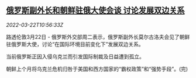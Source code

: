 <!--1647946862000-->
[俄罗斯副外长和朝鲜驻俄大使会谈 讨论发展双边关系](https://cn.reuters.com/article/russia-north-korea-relations-0322-tues-idCNKCS2LJ0ZC)
------

<div><i>2022-03-22T10:56:33Z</i></div><p>路透伦敦3月22日 - 俄罗斯外交部周二表示，俄罗斯副外长莫尔古洛夫会见了朝鲜驻俄罗斯大使，讨论“在国际环境目前变化下”发展双边关系。</p><p>当前俄罗斯正因入侵乌克兰而引发国际制裁及日益遭到孤立。</p><p>朝鲜上个月将乌克兰危机归咎于美国和西方国家的“霸权政策”和“强势手段”。(完)</p>
